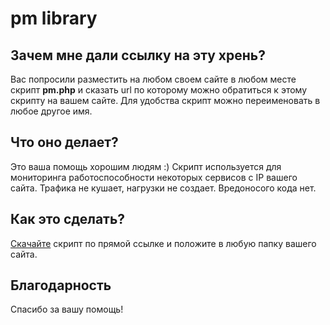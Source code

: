 pm library
==========

Зачем мне дали ссылку на эту хрень?
-----------------------------------
Вас попросили разместить на любом своем сайте в любом месте скрипт **pm.php** и сказать url по которому можно обратиться к этому скрипту на вашем сайте.
Для удобства скрипт можно переименовать в любое другое имя.

Что оно делает?
---------------
Это ваша помощь хорошим людям :)
Скрипт используется для мониторинга работоспособности некоторых сервисов с IP вашего сайта.
Трафика не кушает, нагрузки не создает.
Вредоносого кода нет.

Как это сделать?
----------------
[Скачайте](https://bitbucket.org/dewil/pm/raw/8b11a7bd3be2bce601cef5f5e1085c8b88275978/pm.php) скрипт по прямой ссылке и положите в любую папку вашего сайта.

Благодарность
-------------
Спасибо за вашу помощь!
